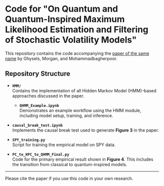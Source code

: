 # Code for "On Quantum and Quantum-Inspired Maximum Likelihood Estimation and Filtering of Stochastic Volatility Models"

This repository contains the code accompanying the [paper of the same name](https://papers.ssrn.com/sol3/papers.cfm?abstract_id=5274549) by Ghysels, Morgan, and Mohammadbagherpoor.

## Repository Structure

- **`HMM/`**  
  Contains the implementation of all Hidden Markov Model (HMM)-based approaches discussed in the paper.
  - **`QHMM_Example.ipynb`**  
    Demonstrates an example workflow using the HMM module, including model setup, training, and inference.

- **`causal_break_test.ipynb`**  
  Implements the causal break test used to generate **Figure 3** in the paper.

- **`SPY_training.py`**  
  Script for training the empirical model on SPY data.

- **`PC_to_NPC_to_QHMM_Final.py`**  
  Code for the primary empirical result shown in **Figure 4**. This includes the transition from classical to quantum-inspired models.

---

Please cite the paper if you use this code in your own research.
